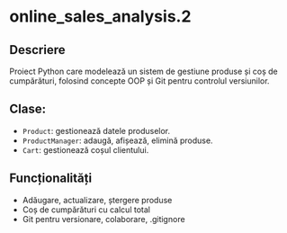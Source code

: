 # online_sales_analysis.2


## Descriere
Proiect Python care modelează un sistem de gestiune produse și coș de cumpărături, folosind concepte OOP și Git pentru controlul versiunilor.

## Clase:
- `Product`: gestionează datele produselor.
- `ProductManager`: adaugă, afișează, elimină produse.
- `Cart`: gestionează coșul clientului.

## Funcționalități
- Adăugare, actualizare, ștergere produse
- Coș de cumpărături cu calcul total
- Git pentru versionare, colaborare, .gitignore
